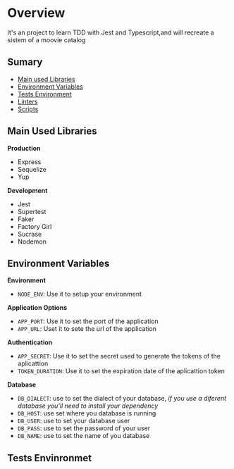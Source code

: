 # Overview

It's an project to learn TDD with Jest and Typescript,and will recreate a sistem of a moovie catalog

## Sumary

- [Main used Libraries](#main-used-libraries)
- [Environment Variables](#environment-variables)
- [Tests Environment](#tests-environment)
- [Linters](#linters)
- [Scripts](#scripts)


## Main Used Libraries

**Production**

  - Express
  - Sequelize
  - Yup

**Development**
  
  - Jest
  - Supertest
  - Faker
  - Factory Girl
  - Sucrase
  - Nodemon


## Environment Variables

**Environment**
 
  - `NODE_ENV`: Use it to setup your environment
 
**Application Options**
 
  - `APP_PORT`: Use it to set the port of the application
  - `APP_URL`: Uset it to sete the url of the application
  
**Authentication**
 
  - `APP_SECRET`: Use it to set the secret used to generate the tokens of the aplicattion
  - `TOKEN_DURATION`: Use it to set the expiration date of the aplicattion token
  
**Database**

  - `DB_DIALECT`: use to set the dialect of your database, *if you use a diferent database you'll need to install your dependency*
  - `DB_HOST`: use set where you database is running
  - `DB_USER`: use to set your database user
  - `DB_PASS`: use to set the password of your user
  - `DB_NAME`: use to set the name of you database

## Tests Envinronmet
